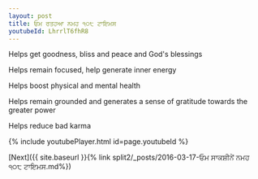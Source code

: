 ```yaml
---
layout: post
title: ਓਮ ਰਤਹਆ ਨਮਹ ੧੦੮ ਟਾਇਮਸ
youtubeId: LhrrlT6fhR8
---
```

 
 
Helps get goodness, bliss and peace and God's blessings
 
Helps remain focused, help generate inner energy 
 
Helps boost physical and mental health 
 
Helps remain grounded and generates a sense of gratitude towards the greater power 
 
Helps reduce bad karma
 
 
 
 


{% include youtubePlayer.html id=page.youtubeId %}
 
[Next]({{ site.baseurl }}{% link  split2/_posts/2016-03-17-ਓਮ ਸਾਕਸ਼ੀਨੇਂ ਨਮਹ ੧੦੮ ਟਾਇਮਸ.md%})
 
